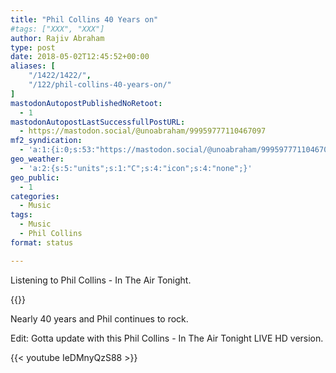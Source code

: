 ```yaml
---
title: "Phil Collins 40 Years on"
#tags: ["XXX", "XXX"]
author: Rajiv Abraham
type: post
date: 2018-05-02T12:45:52+00:00
aliases: [
    "/1422/1422/",
    "/122/phil-collins-40-years-on/"
]
mastodonAutopostPublishedNoRetoot:
  - 1
mastodonAutopostLastSuccessfullPostURL:
  - https://mastodon.social/@unoabraham/99959777110467097
mf2_syndication:
  - 'a:1:{i:0;s:53:"https://mastodon.social/@unoabraham/99959777110467097";}'
geo_weather:
  - 'a:2:{s:5:"units";s:1:"C";s:4:"icon";s:4:"none";}'
geo_public:
  - 1
categories:
  - Music
tags:
  - Music
  - Phil Collins
format: status

---
```

Listening to Phil Collins - In The Air Tonight.

{{<youtube YkADj0TPrJA >}}

Nearly 40 years and Phil continues to rock.

Edit: Gotta update with this Phil Collins - In The Air Tonight LIVE HD version.

{{< youtube IeDMnyQzS88 >}}